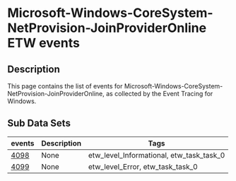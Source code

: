 # Microsoft-Windows-CoreSystem-NetProvision-JoinProviderOnline ETW events

## Description
This page contains the list of events for Microsoft-Windows-CoreSystem-NetProvision-JoinProviderOnline, as collected by the Event Tracing for Windows.

## Sub Data Sets
|events|Description|Tags|
|---|---|---|
|[4098](events/event-4098.md)|None|etw_level_Informational, etw_task_task_0|
|[4099](events/event-4099.md)|None|etw_level_Error, etw_task_task_0|
